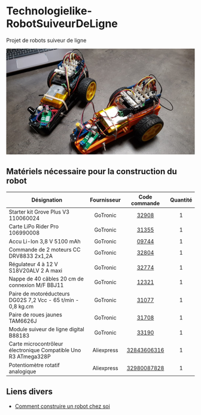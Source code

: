 # Technologielike-RobotSuiveurDeLigne

Projet de robots suiveur de ligne

![Nos Robots finis](images/20190611_232956.jpg)

## Matériels nécessaire pour la construction du robot

Désignation                                                     | Fournisseur | Code commande | Quantité
----------------------------------------------------------------|:-----------:|:-------------:|:--------:
Starter kit Grove Plus V3 110060024                             | GoTronic    | [32908](https://www.gotronic.fr/art-starter-kit-grove-plus-v3-110060024-21825.htm)             | 1
Carte LiPo Rider Pro 106990008                                  | GoTronic    | [31355](https://www.gotronic.fr/art-carte-lipo-rider-pro-106990008-19050.htm)                  | 1
Accu Li-Ion 3,8 V 5100 mAh                                      | GoTronic    | [09744](https://www.gotronic.fr/art-accu-li-ion-3-8-v-5100-mah-5815.htm)                       | 1
Commande de 2 moteurs CC DRV8833 2x1,2A                         | GoTronic    | [32804](https://www.gotronic.fr/art-commande-de-2-moteurs-cc-drv8833-2x1-2a-21757.htm)         | 1
Régulateur 4 à 12 V S18V20ALV 2 A maxi                          | GoTronic    | [32774](https://www.gotronic.fr/art-regulateur-4-a-12-v-s18v20alv-21744.htm)                   | 1
Nappe de 40 câbles 20 cm de connexion M/F BBJ11                 | GoTronic    | [12321](https://www.gotronic.fr/art-nappe-de-40-cables-20-cm-de-connexion-m-f-bbj11-21991.htm) | 1
Paire de motoréducteurs DG02S 7,2 Vcc - 65 t/min - 0,8 kg.cm    | GoTronic    | [31077](https://www.gotronic.fr/art-paire-de-motoreducteurs-dg02s-18761.htm)                   | 1
Paire de roues jaunes TAM6626J                                  | GoTronic    | [31708](https://www.gotronic.fr/art-paire-de-roues-jaunes-tam6626j-19346.htm)                  | 1
Module suiveur de ligne digital B88183                          | GoTronic    | [33190](https://www.gotronic.fr/art-module-suiveur-de-ligne-digital-b88183-20985.htm)          | 1
Carte microcontrôleur électronique Compatible Uno R3 ATmega328P | Aliexpress  | [32843606316](https://fr.aliexpress.com/item/32843606316.html)                                 | 1
Potentiomètre rotatif analogique                                | Aliexpress  | [32980087828](https://fr.aliexpress.com/item/32980087828.html)                                 | 1

## Liens divers

* [Comment construire un robot chez soi](https://fr.wikihow.com/construire-un-robot-chez-soi)
